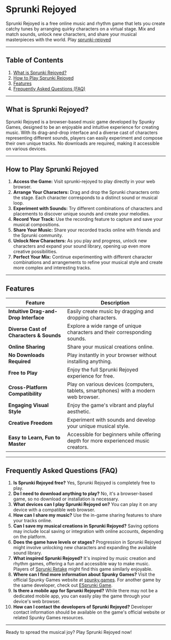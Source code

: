 # Sprunki Rejoyed

Sprunki Rejoyed is a free online music and rhythm game that lets you create catchy tunes by arranging quirky characters on a virtual stage. Mix and match sounds, unlock new characters, and share your musical masterpieces with the world. Play [sprunki-rejoyed](https://spunky.games/sprunki-rejoyed)

---

## Table of Contents

1. [What is Sprunki Rejoyed?](#what-is-sprunki-rejoyed)
2. [How to Play Sprunki Rejoyed](#how-to-play-sprunki-rejoyed)
3. [Features](#features)
4. [Frequently Asked Questions (FAQ)](#faq)

---

## What is Sprunki Rejoyed?

Sprunki Rejoyed is a browser-based music game developed by Spunky Games, designed to be an enjoyable and intuitive experience for creating music. With its drag-and-drop interface and a diverse cast of characters representing different sounds, players can easily experiment and compose their own unique tracks. No downloads are required, making it accessible on various devices.

---

## How to Play Sprunki Rejoyed

1. **Access the Game:** Visit sprunki-rejoyed to play directly in your web browser.
2. **Arrange Your Characters:** Drag and drop the Sprunki characters onto the stage.  Each character corresponds to a distinct sound or musical loop.
3. **Experiment with Sounds:** Try different combinations of characters and placements to discover unique sounds and create your melodies.
4. **Record Your Track:**  Use the recording feature to capture and save your musical compositions.
5. **Share Your Music:** Share your recorded tracks online with friends and the Sprunki community.
6. **Unlock New Characters:** As you play and progress, unlock new characters and expand your sound library, opening up even more creative possibilities.
7. **Perfect Your Mix:** Continue experimenting with different character combinations and arrangements to refine your musical style and create more complex and interesting tracks.


---

## Features

| Feature | Description |
|---|---|
| **Intuitive Drag-and-Drop Interface** | Easily create music by dragging and dropping characters. |
| **Diverse Cast of Characters & Sounds** | Explore a wide range of unique characters and their corresponding sounds.  |
| **Online Sharing** | Share your musical creations online. |
| **No Downloads Required** | Play instantly in your browser without installing anything. |
| **Free to Play** |  Enjoy the full Sprunki Rejoyed experience for free. |
| **Cross-Platform Compatibility** | Play on various devices (computers, tablets, smartphones) with a modern web browser. |
| **Engaging Visual Style** | Enjoy the game's vibrant and playful aesthetic.  |
| **Creative Freedom** |  Experiment with sounds and develop your unique musical style.  |
| **Easy to Learn, Fun to Master** | Accessible for beginners while offering depth for more experienced music creators.  |


---

## Frequently Asked Questions (FAQ)

1. **Is Sprunki Rejoyed free?** Yes, Sprunki Rejoyed is completely free to play.
2. **Do I need to download anything to play?** No, it's a browser-based game, so no download or installation is necessary.
3. **What devices can I play Sprunki Rejoyed on?** You can play it on any device with a compatible web browser.
4. **How can I share my music?** Use the in-game sharing features to share your tracks online.
5. **Can I save my musical creations in Sprunki Rejoyed?**  Saving options may include local saving or integration with online accounts, depending on the platform.
6. **Does the game have levels or stages?**  Progression in Sprunki Rejoyed might involve unlocking new characters and expanding the available sound library.
7. **What inspired Sprunki Rejoyed?** It's inspired by music creation and rhythm games, offering a fun and accessible way to make music. Players of [Sprunki Retake](https://sprunkiretake.org/) might find this game similarly enjoyable.
8. **Where can I find more information about Spunky Games?** Visit the official Spunky Games website at [spunky.games](https://spunky.games). For another game by the same developer, check out [ESprunki Game](https://esprunki.com/).
9. **Is there a mobile app for Sprunki Rejoyed?** While there may not be a dedicated mobile app, you can easily play the game through your device's web browser.
10. **How can I contact the developers of Sprunki Rejoyed?**  Developer contact information should be available on the game's official website or related Spunky Games resources.


---

Ready to spread the musical joy? Play Sprunki Rejoyed now!
